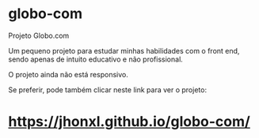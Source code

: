 # globo-com
Projeto Globo.com

Um pequeno projeto para estudar minhas habilidades com o front end, sendo apenas de intuito educativo e não profissional.

O projeto ainda não está responsivo.

Se preferir, pode também clicar neste link para ver o projeto:
# https://jhonxl.github.io/globo-com/

